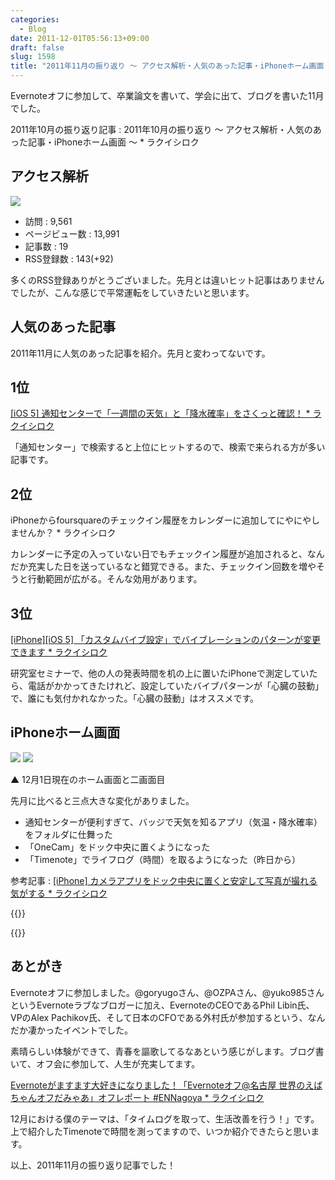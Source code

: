 ```yaml
---
categories:
  - Blog
date: 2011-12-01T05:56:13+09:00
draft: false
slug: 1598
title: "2011年11月の振り返り 〜 アクセス解析・人気のあった記事・iPhoneホーム画面 〜"
---
```


Evernoteオフに参加して、卒業論文を書いて、学会に出て、ブログを書いた11月でした。

2011年10月の振り返り記事 : 2011年10月の振り返り 〜 アクセス解析・人気のあった記事・iPhoneホーム画面 〜 * ラクイシロク

## アクセス解析

![](/images/2011/12/1598_1.png)

* 訪問 : 9,561
* ページビュー数 : 13,991
* 記事数 : 19
* RSS登録数 : 143(+92)

多くのRSS登録ありがとうございました。先月とは違いヒット記事はありませんでしたが、こんな感じで平常運転をしていきたいと思います。

## 人気のあった記事

2011年11月に人気のあった記事を紹介。先月と変わってないです。

## 1位

[[iOS 5] 通知センターで「一週間の天気」と「降水確率」をさくっと確認！ * ラクイシロク](http://rakuishi.com/archives/921/)

「通知センター」で検索すると上位にヒットするので、検索で来られる方が多い記事です。

## 2位

iPhoneからfoursquareのチェックイン履歴をカレンダーに追加してにやにやしませんか？ * ラクイシロク

カレンダーに予定の入っていない日でもチェックイン履歴が追加されると、なんだか充実した日を送っているなと錯覚できる。また、チェックイン回数を増やそうと行動範囲が広がる。そんな効用があります。

## 3位

[[iPhone][iOS 5] 「カスタムバイブ設定」でバイブレーションのパターンが変更できます * ラクイシロク](http://rakuishi.com/archives/957/)

研究室セミナーで、他の人の発表時間を机の上に置いたiPhoneで測定していたら、電話がかかってきたけれど、設定していたバイブパターンが「心臓の鼓動」で、誰にも気付かれなかった。「心臓の鼓動」はオススメです。

## iPhoneホーム画面

![](/images/2011/12/1598_2.png) ![](/images/2011/12/1598_3.png)

▲ 12月1日現在のホーム画面と二画面目

先月に比べると三点大きな変化がありました。

* 通知センターが便利すぎて、バッジで天気を知るアプリ（気温・降水確率）をフォルダに仕舞った
* 「OneCam」をドック中央に置くようになった
* 「Timenote」でライフログ（時間）を取るようになった（昨日から）

参考記事 : [[iPhone] カメラアプリをドック中央に置くと安定して写真が撮れる気がする * ラクイシロク](http://rakuishi.com/archives/1438/)

{{<app id="422845617" title="OneCam[連写,静音,ジオタグ] 2.5.1（￥170）" src="https://a3.mzstatic.com/us/r1000/084/Purple/f7/ee/21/mzl.abglnukj.100x100-75.png">}}

{{<app id="439176506" title="Timenote 1.7（￥85）" src="https://a5.mzstatic.com/us/r1000/064/Purple/15/26/20/mzl.ijwvakkx.100x100-75.png">}}

## あとがき

Evernoteオフに参加しました。@goryugoさん、@OZPAさん、@yuko985さんというEvernoteラブなブロガーに加え、EvernoteのCEOであるPhil Libin氏、VPのAlex Pachikov氏、そして日本のCFOである外村氏が参加するという、なんだか凄かったイベントでした。

素晴らしい体験ができて、青春を謳歌してるなあという感じがします。ブログ書いて、オフ会に参加して、人生が充実してます。

[Evernoteがますます大好きになりました！「Evernoteオフ@名古屋 世界のえばちゃんオフだみゃあ」オフレポート #ENNagoya * ラクイシロク](http://rakuishi.com/archives/1288/)

12月における僕のテーマは、「タイムログを取って、生活改善を行う！」です。上で紹介したTimenoteで時間を測ってますので、いつか紹介できたらと思います。

以上、2011年11月の振り返り記事でした！
